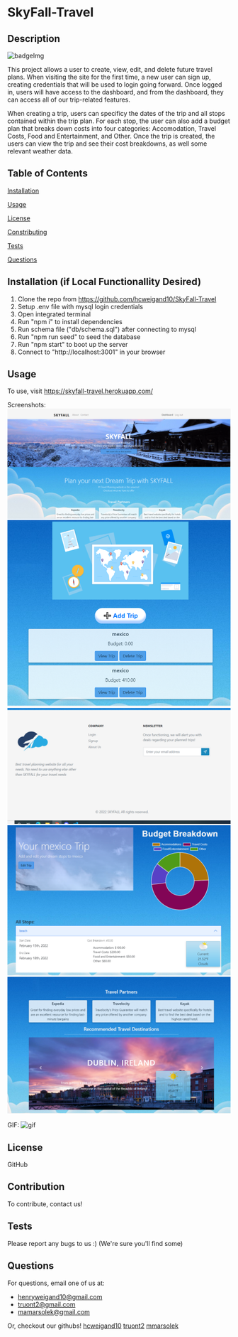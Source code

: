 # SkyFall-Travel

## Description

![badgeImg](https://shields.io/badge/license-MIT-green)

This project allows a user to create, view, edit, and delete future travel plans. When visiting the site for the first time, a new user can sign up, creating  credentials that will be used to login going forward. Once logged in, users will have access to the dashboard, and from the dashboard, they can access all of our trip-related features. 

When creating a trip, users can specificy the dates of the trip and all stops contained within the trip plan. For each stop, the user can also add a budget plan that breaks down costs into four categories: Accomodation, Travel Costs, Food and Entertainment, and Other. Once the trip is created, the users can view the trip and see their cost breakdowns, as well some relevant weather data.



## Table of Contents 

[Installation](#Installation)
    
[Usage](#Usage)
    
[License](#License)
    
[Constributing](#Constributing)
    
[Tests](#Tests)
    
[Questions](#Questions)
    
    
## Installation (if Local Functionallity Desired)
    
1. Clone the repo from https://github.com/hcweigand10/SkyFall-Travel
2. Setup .env file with mysql login credentials
3. Open integrated terminal
4. Run "npm i" to install dependencies
5. Run schema file ("db/schema.sql") after connecting to mysql
6. Run "npm run seed" to seed the database
7. Run "npm start" to boot up the server
8. Connect to "http://localhost:3001" in your browser
    
    
## Usage
    
To use, visit https://skyfall-travel.herokuapp.com/ 

Screenshots: 
![homepage](public/assets/screenshots/homepage.PNG)
![dashboard](public/assets/screenshots/dashboard.PNG)
![footer](public/assets/screenshots/footer.PNG)
![oneStop](public/assets/screenshots/oneStop.PNG)
![weather](public/assets/screenshots/weather.PNG)

GIF:
![gif](public/assets/screenshots/LoginAndCreateTrip.gif)
    
## License 
    
GitHub
    
    
## Contribution 
    
To contribute, contact us!
    
    
## Tests
    
Please report any bugs to us :) (We're sure you'll find some)
    
## Questions
    
For questions, email one of us at: 
- henryweigand10@gmail.com
- truont2@gmail.com
- mamarsolek@gmail.com
    
Or, checkout our githubs!
[hcweigand10](github.com/hcweigand10)
[truont2](github.com/hcweigand10)
[mmarsolek](github.com/hcweigand10)